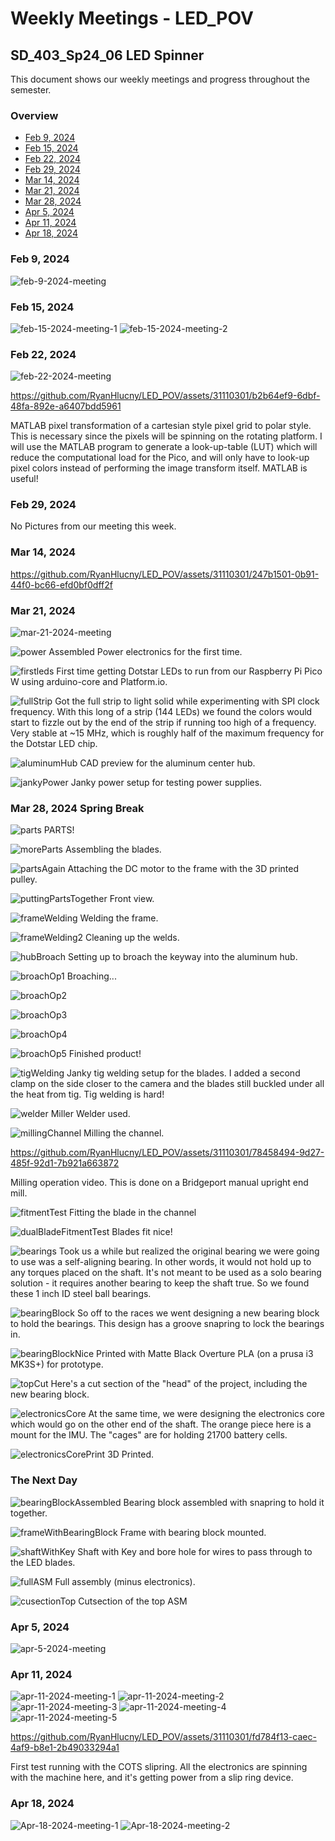 # Weekly Meetings - LED_POV

## SD_403_Sp24_06 LED Spinner

This document shows our weekly meetings and progress throughout the semester.

### Overview

- [Feb 9, 2024](#feb-9-2024)
- [Feb 15, 2024](#feb-15-2024)
- [Feb 22, 2024](#feb-22-2024)
- [Feb 29, 2024](#feb-29-2024)
- [Mar 14, 2024](#mar-14-2024)
- [Mar 21, 2024](#mar-21-2024)
- [Mar 28, 2024](#mar-28-2024)
- [Apr 5, 2024](#apr-5-2024)
- [Apr 11, 2024](#apr-11-2024)
- [Apr 18, 2024](#apr-18-2024)

### Feb 9, 2024

![feb-9-2024-meeting](/SD403/Media/Images/02_09_2024_Meeting.jpg)

### Feb 15, 2024

![feb-15-2024-meeting-1](/SD403/Media/Images/02_15_2024_Meeting_1.jpg)
![feb-15-2024-meeting-2](/SD403/Media/Images/02_15_2024_Meeting_2.jpg)

### Feb 22, 2024

![feb-22-2024-meeting](/SD403/Media/Images/02_22_2024_Meeting.jpg)

https://github.com/RyanHlucny/LED_POV/assets/31110301/b2b64ef9-6dbf-48fa-892e-a6407bdd5961

MATLAB pixel transformation of a cartesian style pixel grid to polar style. This is necessary since the pixels will be spinning on the rotating platform. I will use the MATLAB program to generate a look-up-table (LUT) which will reduce the computational load for the Pico, and will only have to look-up pixel colors instead of performing the image transform itself. MATLAB is useful!

### Feb 29, 2024

No Pictures from our meeting this week.

### Mar 14, 2024

https://github.com/RyanHlucny/LED_POV/assets/31110301/247b1501-0b91-44f0-bc66-efd0bf0dff2f

### Mar 21, 2024

![mar-21-2024-meeting](/SD403/Media/Images/03_21_2024_Meeting.jpg)

![power](/SD403/Media/Images/PowerElectronics.jpg)
Assembled Power electronics for the first time.

![firstleds](/SD403/Media/Images/FirstLeds.jpg)
First time getting Dotstar LEDs to run from our Raspberry Pi Pico W using arduino-core and Platform.io.

![fullStrip](/SD403/Media/Images/FullStrip.jpg)
Got the full strip to light solid while experimenting with SPI clock frequency. With this long of a strip (144 LEDs) we found the colors would start to fizzle out by the end of the strip if running too high of a frequency. Very stable at ~15 MHz, which is roughly half of the maximum frequency for the Dotstar LED chip.

![aluminumHub](/SD403/Media/Images/AluminumHub.jpg)
CAD preview for the aluminum center hub.

![jankyPower](/SD403/Media/Images/JankyPower.jpg)
Janky power setup for testing power supplies.

### Mar 28, 2024 Spring Break

![parts](/SD403/Media/Images/PARTS.jpg)
PARTS!

![moreParts](/SD403/Media/Images/MoreParts.jpg)
Assembling the blades.

![partsAgain](/SD403/Media/Images/PartsAgain.jpg)
Attaching the DC motor to the frame with the 3D printed pulley.

![puttingPartsTogether](/SD403/Media/Images/PuttingPartsTogether.jpg)
Front view.

![frameWelding](/SD403/Media/Images/FrameWelding.jpg)
Welding the frame.

![frameWelding2](/SD403/Media/Images/FrameWelding2.jpg)
Cleaning up the welds.

![hubBroach](/SD403/Media/Images/HubBroach.jpg)
Setting up to broach the keyway into the aluminum hub.

![broachOp1](/SD403/Media/Images/BroachOp1.jpg)
Broaching...

![broachOp2](/SD403/Media/Images/BroachOp2.jpg)

![broachOp3](/SD403/Media/Images/BroachOp3.jpg)

![broachOp4](/SD403/Media/Images/BroachOp4.jpg)

![broachOp5](/SD403/Media/Images/BroachOp5.jpg)
Finished product!

![tigWelding](/SD403/Media/Images/JankyTigWelding.jpg)
Janky tig welding setup for the blades. I added a second clamp on the side closer to the camera and the blades still buckled under all the heat from tig. Tig welding is hard!

![welder](/SD403/Media/Images/TigWelder.jpg)
Miller Welder used.

![millingChannel](/SD403/Media/Images/MillingTheChannel1.jpg)
Milling the channel.

https://github.com/RyanHlucny/LED_POV/assets/31110301/78458494-9d27-485f-92d1-7b921a663872

Milling operation video. This is done on a Bridgeport manual upright end mill.

![fitmentTest](/SD403/Media/Images/FitmentTest.jpg)
Fitting the blade in the channel

![dualBladeFitmentTest](/SD403/Media/Images/DualBladeFitment.jpg)
Blades fit nice!

![bearings](/SD403/Media/Images/BearingsNice.jpg)
Took us a while but realized the original bearing we were going to use was a self-aligning bearing. In other words, it would not hold up to any torques placed on the shaft. It's not meant to be used as a solo bearing solution - it requires another bearing to keep the shaft true. So we found these 1 inch ID steel ball bearings.

![bearingBlock](/SD403/Media/Images/BearingBlockCAD.jpg)
So off to the races we went designing a new bearing block to hold the bearings. This design has a groove snapring to lock the bearings in.

![bearingBlockNice](/SD403/Media/Images/BearingBlockNice.jpg)
Printed with Matte Black Overture PLA (on a prusa i3 MK3S+) for prototype.

![topCut](/SD403/Media/Images/TopCutsection.jpg)
Here's a cut section of the "head" of the project, including the new bearing block.

![electronicsCore](/SD403/Media/Images/ElectronicsCore.jpg)
At the same time, we were designing the electronics core which would go on the other end of the shaft. The orange piece here is a mount for the IMU. The "cages" are for holding 21700 battery cells.

![electronicsCorePrint](/SD403/Media/Images/ElectronicsCorePrint.jpg)
3D Printed.

### The Next Day

![bearingBlockAssembled](/SD403/Media/Images/BearingBlockAssembled.jpg)
Bearing block assembled with snapring to hold it together.

![frameWithBearingBlock](/SD403/Media/Images/FrameWIthBearingBlock.jpg)
Frame with bearing block mounted.

![shaftWithKey](/SD403/Media/Images/ShaftWithKey.jpg)
Shaft with Key and bore hole for wires to pass through to the LED blades.

![fullASM](/SD403/Media/Images/fullASM.jpg)
Full assembly (minus electronics).

![cusectionTop](/SD403/Media/Images/CutsectionTopASM.jpg)
Cutsection of the top ASM

### Apr 5, 2024

![apr-5-2024-meeting](/SD403/Media/Images/04_05_2024_Meeting.jpg)

### Apr 11, 2024

![apr-11-2024-meeting-1](/SD403/Media/Images/04_11_2024_Meeting_1.jpg)
![apr-11-2024-meeting-2](/SD403/Media/Images/04_11_2024_Meeting_2.jpg)
![apr-11-2024-meeting-3](/SD403/Media/Images/04_11_2024_Meeting_3.jpg)
![apr-11-2024-meeting-4](/SD403/Media/Images/04_11_2024_Meeting_4.jpg)
![apr-11-2024-meeting-5](/SD403/Media/Images/04_11_2024_Meeting_5.jpg)

https://github.com/RyanHlucny/LED_POV/assets/31110301/fd784f13-caec-4af9-b8e1-2b49033294a1

First test running with the COTS slipring. All the electronics are spinning with the machine here, and it's getting power from a slip ring device.

### Apr 18, 2024

![Apr-18-2024-meeting-1](/SD403/Media/Images/04_18_2024_Meeting_1.jpg)
![Apr-18-2024-meeting-2](./SD403/Media/Images/04_18_2024_Meeting_2.jpg)
